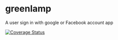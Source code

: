 # greenlamp
A user sign in with google or Facebook account app 

[![Coverage Status](https://coveralls.io/repos/github/donaldcrane/greenlamp/badge.svg?branch=develop)](https://coveralls.io/github/donaldcrane/greenlamp?branch=develop)